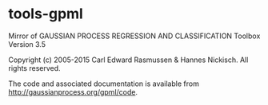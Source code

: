 # tools-gpml
Mirror of GAUSSIAN PROCESS REGRESSION AND CLASSIFICATION Toolbox
Version 3.5

Copyright (c) 2005-2015 Carl Edward Rasmussen & Hannes Nickisch. All rights reserved.

The code and associated documentation is available from
http://gaussianprocess.org/gpml/code.
